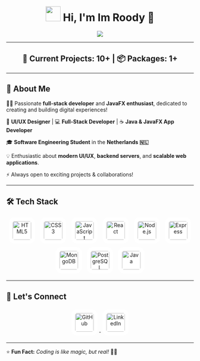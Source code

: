 <!-- Animated Header -->
<h1 align="center">
  <img src="https://media.giphy.com/media/hvRJCLFzcasrR4ia7z/giphy.gif" width="40px"/>
  Hi, I'm <b>Im Roody</b> 🚀
</h1>

<!-- Typing Animation -->
<p align="center">
  <img src="https://readme-typing-svg.herokuapp.com?color=F7A800&size=24&center=true&vCenter=true&width=600&lines=Full-Stack+Developer;Java+FX+%26+Java+Application+Creator;UI/UX+Designer;Backend+Enthusiast;Tech+Lover+%F0%9F%92%BB;Always+Learning+%F0%9F%93%9A" />
</p>

---

<!-- Current Projects Section -->
<h2 align="center">🚧 Current Projects: 10+ | 📦 Packages: 1+</h2>

---

## 🚀 **About Me**

👨‍💻 Passionate **full-stack developer** and **JavaFX enthusiast**, dedicated to creating and building digital experiences!

🎨 **UI/UX Designer** | 💻 **Full-Stack Developer** | ☕ **Java & JavaFX App Developer**

🎓 **Software Engineering Student** in the **Netherlands 🇳🇱**

💡 Enthusiastic about **modern UI/UX**, **backend servers**, and **scalable web applications**.

⚡ Always open to exciting projects & collaborations!

---

## 🛠 **Tech Stack**

<p align="center">
  <!-- HTML5 -->
  <img src="https://cdn.jsdelivr.net/gh/devicons/devicon/icons/html5/html5-original.svg" alt="HTML5" width="50px" style="background-color: white; padding: 10px; border-radius: 15px; margin: 5px;"/>
  <!-- CSS3 -->
  <img src="https://cdn.jsdelivr.net/gh/devicons/devicon/icons/css3/css3-original.svg" alt="CSS3" width="50px" style="background-color: white; padding: 10px; border-radius: 15px; margin: 5px;"/>
  <!-- JavaScript -->
  <img src="https://cdn.jsdelivr.net/gh/devicons/devicon/icons/javascript/javascript-original.svg" alt="JavaScript" width="50px" style="background-color: white; padding: 10px; border-radius: 15px; margin: 5px;"/>
  <!-- React -->
  <img src="https://cdn.jsdelivr.net/gh/devicons/devicon/icons/react/react-original.svg" alt="React" width="50px" style="background-color: white; padding: 10px; border-radius: 15px; margin: 5px;"/>
  <!-- Node.js -->
  <img src="https://cdn.jsdelivr.net/gh/devicons/devicon/icons/nodejs/nodejs-original.svg" alt="Node.js" width="50px" style="background-color: white; padding: 10px; border-radius: 15px; margin: 5px;"/>
  <!-- Express -->
  <img src="https://cdn.jsdelivr.net/gh/devicons/devicon/icons/express/express-original.svg" alt="Express" width="50px" style="background-color: white; padding: 10px; border-radius: 15px; margin: 5px;"/>
  <!-- MongoDB -->
  <img src="https://cdn.jsdelivr.net/gh/devicons/devicon/icons/mongodb/mongodb-original.svg" alt="MongoDB" width="50px" style="background-color: white; padding: 10px; border-radius: 15px; margin: 5px;"/>
  <!-- PostgreSQL -->
  <img src="https://cdn.jsdelivr.net/gh/devicons/devicon/icons/postgresql/postgresql-original.svg" alt="PostgreSQL" width="50px" style="background-color: white; padding: 10px; border-radius: 15px; margin: 5px;"/>
  <!-- Java -->
  <img src="https://cdn.jsdelivr.net/gh/devicons/devicon/icons/java/java-original.svg" alt="Java" width="50px" style="background-color: white; padding: 10px; border-radius: 15px; margin: 5px;"/>
</p>

---

## 🎯 **Let's Connect**

<p align="center">
  <a href="https://github.com/ImRoodyDev">
    <img src="https://cdn.jsdelivr.net/gh/devicons/devicon/icons/github/github-original.svg" alt="GitHub" width="50px" style="background-color: white; padding: 10px; border-radius: 15px; margin: 5px;"/>
  </a>
  <a href="https://linkedin.com/in/yourusername">
    <img src="https://cdn.jsdelivr.net/gh/devicons/devicon/icons/linkedin/linkedin-original.svg" alt="LinkedIn" width="50px" style="background-color: white; padding: 10px; border-radius: 15px; margin: 5px;"/>
  </a>
</p>

---

⭐ **Fun Fact:** *Coding is like magic, but real!* 🎩✨
